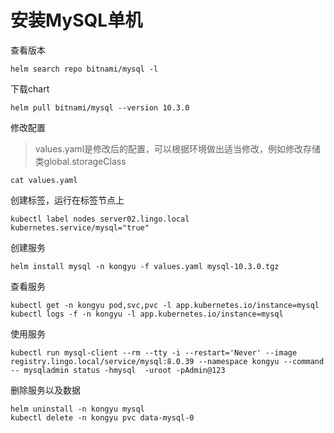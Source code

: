 # 安装MySQL单机

查看版本

```
helm search repo bitnami/mysql -l
```

下载chart

```
helm pull bitnami/mysql --version 10.3.0
```

修改配置

> values.yaml是修改后的配置，可以根据环境做出适当修改，例如修改存储类global.storageClass

```
cat values.yaml
```

创建标签，运行在标签节点上

```
kubectl label nodes server02.lingo.local kubernetes.service/mysql="true"
```

创建服务

```shell
helm install mysql -n kongyu -f values.yaml mysql-10.3.0.tgz
```

查看服务

```shell
kubectl get -n kongyu pod,svc,pvc -l app.kubernetes.io/instance=mysql
kubectl logs -f -n kongyu -l app.kubernetes.io/instance=mysql
```

使用服务

```
kubectl run mysql-client --rm --tty -i --restart='Never' --image  registry.lingo.local/service/mysql:8.0.39 --namespace kongyu --command -- mysqladmin status -hmysql  -uroot -pAdmin@123
```

删除服务以及数据

```
helm uninstall -n kongyu mysql
kubectl delete -n kongyu pvc data-mysql-0
```

